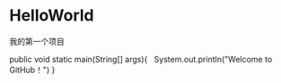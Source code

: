 # HelloWorld
我的第一个项目

public void static main(String[] args){
    System.out.println("Welcome to GitHub！")
}
